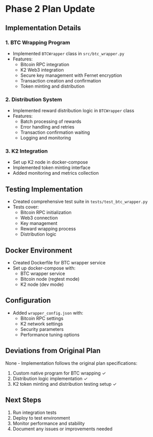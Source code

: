 # Phase 2 Plan Update

## Implementation Details

### 1. BTC Wrapping Program
- Implemented `BTCWrapper` class in `src/btc_wrapper.py`
- Features:
  - Bitcoin RPC integration
  - K2 Web3 integration
  - Secure key management with Fernet encryption
  - Transaction creation and confirmation
  - Token minting and distribution

### 2. Distribution System
- Implemented reward distribution logic in `BTCWrapper` class
- Features:
  - Batch processing of rewards
  - Error handling and retries
  - Transaction confirmation waiting
  - Logging and monitoring

### 3. K2 Integration
- Set up K2 node in docker-compose
- Implemented token minting interface
- Added monitoring and metrics collection

## Testing Implementation
- Created comprehensive test suite in `tests/test_btc_wrapper.py`
- Tests cover:
  - Bitcoin RPC initialization
  - Web3 connection
  - Key management
  - Reward wrapping process
  - Distribution logic

## Docker Environment
- Created Dockerfile for BTC wrapper service
- Set up docker-compose with:
  - BTC wrapper service
  - Bitcoin node (regtest mode)
  - K2 node (dev mode)

## Configuration
- Added `wrapper_config.json` with:
  - Bitcoin RPC settings
  - K2 network settings
  - Security parameters
  - Performance tuning options

## Deviations from Original Plan
None - Implementation follows the original plan specifications:
1. Custom native program for BTC wrapping ✓
2. Distribution logic implementation ✓
3. K2 token minting and distribution testing setup ✓

## Next Steps
1. Run integration tests
2. Deploy to test environment
3. Monitor performance and stability
4. Document any issues or improvements needed 